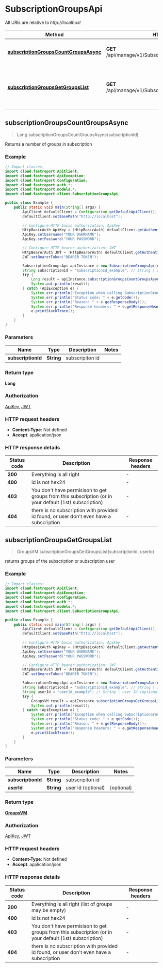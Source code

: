 # SubscriptionGroupsApi

All URIs are relative to *http://localhost*

Method | HTTP request | Description
------------- | ------------- | -------------
[**subscriptionGroupsCountGroupsAsync**](SubscriptionGroupsApi.md#subscriptionGroupsCountGroupsAsync) | **GET** /api/manage/v1/Subscriptions/{subscriptionId}/count | Returns a number of groups in subscription
[**subscriptionGroupsGetGroupsList**](SubscriptionGroupsApi.md#subscriptionGroupsGetGroupsList) | **GET** /api/manage/v1/Subscriptions/{subscriptionId}/groups | returns groups of the subscription or subscription user



## subscriptionGroupsCountGroupsAsync

> Long subscriptionGroupsCountGroupsAsync(subscriptionId)

Returns a number of groups in subscription

### Example

```java
// Import classes:
import cloud.fastreport.ApiClient;
import cloud.fastreport.ApiException;
import cloud.fastreport.Configuration;
import cloud.fastreport.auth.*;
import cloud.fastreport.models.*;
import cloud.fastreport.client.SubscriptionGroupsApi;

public class Example {
    public static void main(String[] args) {
        ApiClient defaultClient = Configuration.getDefaultApiClient();
        defaultClient.setBasePath("http://localhost");
        
        // Configure HTTP basic authorization: ApiKey
        HttpBasicAuth ApiKey = (HttpBasicAuth) defaultClient.getAuthentication("ApiKey");
        ApiKey.setUsername("YOUR USERNAME");
        ApiKey.setPassword("YOUR PASSWORD");

        // Configure HTTP bearer authorization: JWT
        HttpBearerAuth JWT = (HttpBearerAuth) defaultClient.getAuthentication("JWT");
        JWT.setBearerToken("BEARER TOKEN");

        SubscriptionGroupsApi apiInstance = new SubscriptionGroupsApi(defaultClient);
        String subscriptionId = "subscriptionId_example"; // String | subscripiton id
        try {
            Long result = apiInstance.subscriptionGroupsCountGroupsAsync(subscriptionId);
            System.out.println(result);
        } catch (ApiException e) {
            System.err.println("Exception when calling SubscriptionGroupsApi#subscriptionGroupsCountGroupsAsync");
            System.err.println("Status code: " + e.getCode());
            System.err.println("Reason: " + e.getResponseBody());
            System.err.println("Response headers: " + e.getResponseHeaders());
            e.printStackTrace();
        }
    }
}
```

### Parameters


Name | Type | Description  | Notes
------------- | ------------- | ------------- | -------------
 **subscriptionId** | **String**| subscripiton id |

### Return type

**Long**

### Authorization

[ApiKey](../README.md#ApiKey), [JWT](../README.md#JWT)

### HTTP request headers

- **Content-Type**: Not defined
- **Accept**: application/json


### HTTP response details
| Status code | Description | Response headers |
|-------------|-------------|------------------|
| **200** | Everything is all right |  -  |
| **400** | id is not hex24 |  -  |
| **403** | You don&#39;t have permisison to get groups from this subscription (or in your default (1st) subscription) |  -  |
| **404** | there is no subscription with provided id found, or user don&#39;t even have a subscription |  -  |


## subscriptionGroupsGetGroupsList

> GroupsVM subscriptionGroupsGetGroupsList(subscriptionId, userId)

returns groups of the subscription or subscription user

### Example

```java
// Import classes:
import cloud.fastreport.ApiClient;
import cloud.fastreport.ApiException;
import cloud.fastreport.Configuration;
import cloud.fastreport.auth.*;
import cloud.fastreport.models.*;
import cloud.fastreport.client.SubscriptionGroupsApi;

public class Example {
    public static void main(String[] args) {
        ApiClient defaultClient = Configuration.getDefaultApiClient();
        defaultClient.setBasePath("http://localhost");
        
        // Configure HTTP basic authorization: ApiKey
        HttpBasicAuth ApiKey = (HttpBasicAuth) defaultClient.getAuthentication("ApiKey");
        ApiKey.setUsername("YOUR USERNAME");
        ApiKey.setPassword("YOUR PASSWORD");

        // Configure HTTP bearer authorization: JWT
        HttpBearerAuth JWT = (HttpBearerAuth) defaultClient.getAuthentication("JWT");
        JWT.setBearerToken("BEARER TOKEN");

        SubscriptionGroupsApi apiInstance = new SubscriptionGroupsApi(defaultClient);
        String subscriptionId = "subscriptionId_example"; // String | subscripiton id
        String userId = "userId_example"; // String | user Id (optional)
        try {
            GroupsVM result = apiInstance.subscriptionGroupsGetGroupsList(subscriptionId, userId);
            System.out.println(result);
        } catch (ApiException e) {
            System.err.println("Exception when calling SubscriptionGroupsApi#subscriptionGroupsGetGroupsList");
            System.err.println("Status code: " + e.getCode());
            System.err.println("Reason: " + e.getResponseBody());
            System.err.println("Response headers: " + e.getResponseHeaders());
            e.printStackTrace();
        }
    }
}
```

### Parameters


Name | Type | Description  | Notes
------------- | ------------- | ------------- | -------------
 **subscriptionId** | **String**| subscripiton id |
 **userId** | **String**| user Id (optional) | [optional]

### Return type

[**GroupsVM**](GroupsVM.md)

### Authorization

[ApiKey](../README.md#ApiKey), [JWT](../README.md#JWT)

### HTTP request headers

- **Content-Type**: Not defined
- **Accept**: application/json


### HTTP response details
| Status code | Description | Response headers |
|-------------|-------------|------------------|
| **200** | Everything is all right (list of groups may be empty) |  -  |
| **400** | id is not hex24 |  -  |
| **403** | You don&#39;t have permisison to get groups from this subscription (or in your default (1st) subscription) |  -  |
| **404** | there is no subscription with provided id found, or user don&#39;t even have a subscription |  -  |

